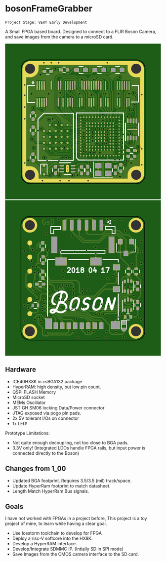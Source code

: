 # bosonFrameGrabber

	Project Stage: VERY Early Development

A Small FPGA based board. Designed to connect to a FLIR Boson Camera, and save images from the camera to a microSD card.

![alt-text](plot/bosonFrameGrabber-Front.png "bosonFrameGrabber Front")
![alt-text](plot/bosonFrameGrabber-Back.png "bosonFrameGrabber Back")

## Hardware

* ICE40HX8K in csBGA132 package
* HyperRAM: high density, but low pin count.
* QSPI FLASH Memory
* MicroSD socket
* MEMs Oscillator
* JST GH SM06 locking Data/Power connector
* JTAG exposed via pogo pin pads.
* 2x 5V tolerant I/Os on connector
* 1x LED!

Prototype Limitations:
* Not quite enough decoupling, not too close to BGA pads.
* 3.3V only! (Integrated LDOs handle FPGA rails, but input power is connected directly to the Boson)

## Changes from 1_00
* Updated BGA footprint. Requires 3.5/3.5 (mil) track/space.
* Update HyperRam footprint to match datasheet.
* Length Match HyperRam Bus signals.

## Goals

I have not worked with FPGAs in a project before, This project is a toy project of mine, to learn while having a clear goal. 

* Use Icestorm toolchain to develop for FPGA
* Deploy a risc-V softcore into the HX8K.
* Develop a HyperRAM interface.
* Develop/Integrate SDMMC IP. (Intially SD in SPI mode)
* Save Images from the CMOS camera interface to the SD card.